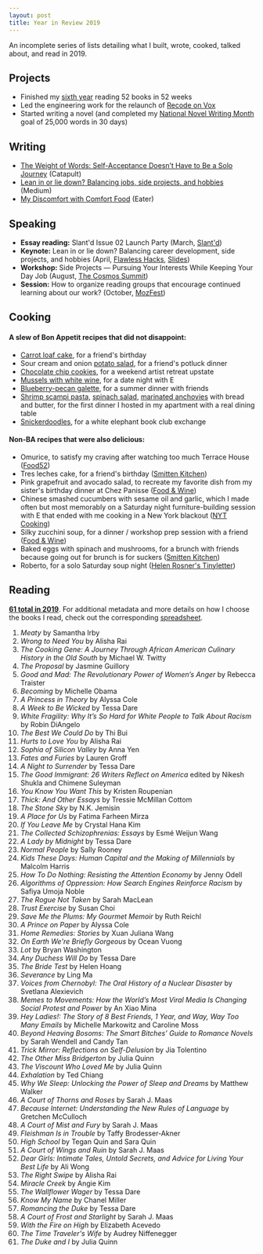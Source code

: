 ```yaml
---
layout: post
title: Year in Review 2019
---
```


An incomplete series of lists detailing what I built, wrote, cooked, talked about, and read in 2019.

## Projects
- Finished my [sixth year](https://www.goodreads.com/review/list/5789743-nicole?shelf=52-books-in-52-weeks-2019) reading 52 books in 52 weeks
- Led the engineering work for the relaunch of [Recode on Vox](https://www.vox.com/recode)
- Started writing a novel (and completed my [National Novel Writing Month](https://www.instagram.com/p/B5iYaWpB7-8/) goal of 25,000 words in 30 days)

## Writing
- [The Weight of Words: Self-Acceptance Doesn’t Have to Be a Solo Journey](https://catapult.co/stories/the-weight-of-words-self-acceptance-relationships-nicole-zhu) (Catapult)
- [Lean in or lie down? Balancing jobs, side projects, and hobbies](https://medium.com/@nz/lean-in-or-lie-down-balancing-jobs-side-projects-and-hobbies-cd07185dabb5) (Medium)
- [My Discomfort with Comfort Food](https://www.eater.com/2019/11/19/20955556/my-discomfort-with-comfort-food) (Eater)

## Speaking
- **Essay reading:** Slant'd Issue 02 Launch Party (March, [Slant'd](https://slantd.media/shop/slantd-issue-02))
- **Keynote:** Lean in or lie down? Balancing career development, side projects, and hobbies (April, [Flawless Hacks](http://flawlesshacks.com/), [Slides](https://docs.google.com/presentation/d/1NRirU8eFfPuyZ-4HIzLUOYRuh1TQUaVnucjVlG3uUvM/edit))
- **Workshop:** Side Projects — Pursuing Your Interests While Keeping Your Day Job (August, [The Cosmos Summit](https://www.jointhecosmos.com/summit))
- **Session:** How to organize reading groups that encourage continued learning about our work? (October, [MozFest](https://opennews.org/what/conferences/mozfest/))

## Cooking
#### A slew of Bon Appetit recipes that did not disappoint:
- [Carrot loaf cake](https://www.bonappetit.com/recipe/basically-carrot-loaf-cake), for a friend's birthday
- Sour cream and onion [potato salad](https://www.bonappetit.com/recipe/sour-cream-and-onion-potato-salad), for a friend's potluck dinner
- [Chocolate chip cookies](https://www.bonappetit.com/recipe/bas-best-chocolate-chip-cookies), for a weekend artist retreat upstate
- [Mussels with white wine](https://www.bonappetit.com/recipe/mussels-with-white-wine), for a date night with E
- [Blueberry-pecan galette](https://www.bonappetit.com/recipe/blueberry-pecan-galette), for a summer dinner with friends
- [Shrimp scampi pasta](https://www.bonappetit.com/recipe/shrimp-scampi-pasta), [spinach salad](https://www.bonappetit.com/recipe/classic-spinach-salad), [marinated anchovies](https://www.bonappetit.com/recipe/marinated-anchovies-with-bread-and-butter) with bread and butter, for the first dinner I hosted in my apartment with a real dining table
- [Snickerdoodles](https://www.bonappetit.com/recipe/best-snickerdoodles), for a white elephant book club exchange

#### Non-BA recipes that were also delicious:
- Omurice, to satisfy my craving after watching too much Terrace House ([Food52](https://food52.com/recipes/80527-tampopo-omurice))
- Tres leches cake, for a friend's birthday ([Smitten Kitchen](https://smittenkitchen.com/2015/12/tres-leches-cake-a-taco-party/))
- Pink grapefruit and avocado salad, to recreate my favorite dish from my sister's birthday dinner at Chez Panisse ([Food & Wine](https://www.foodandwine.com/recipes/pink-grapefruit-and-avocado-salad))
- Chinese smashed cucumbers with sesame oil and garlic, which I made often but most memorably on a Saturday night furniture-building session with E that ended with me cooking in a New York blackout ([NYT Cooking](https://cooking.nytimes.com/recipes/1017629-chinese-smashed-cucumbers-with-sesame-oil-and-garlic))
- Silky zucchini soup, for a dinner / workshop prep session with a friend ([Food & Wine](https://www.foodandwine.com/recipes/silky-zucchini-soup))
- Baked eggs with spinach and mushrooms, for a brunch with friends because going out for brunch is for suckers ([Smitten Kitchen](https://smittenkitchen.com/2014/04/baked-eggs-with-spinach-and-mushrooms/))
- Roberto, for a solo Saturday soup night ([Helen Rosner's Tinyletter](https://tinyletter.com/hels/letters/issue-1-hello-roberto))

## Reading

**[61 total in 2019](https://www.goodreads.com/challenges/8863-2019-reading-challenge)**. For additional metadata and more details on how I choose the books I read, check out the corresponding [spreadsheet](https://docs.google.com/spreadsheets/d/1JTrkx_8jeIJ_Q3vwwppr4_n9XULfNeD0Rt7ccMktums/edit?usp=sharing).

1. *Meaty* by Samantha Irby
2. *Wrong to Need You* by Alisha Rai
3. *The Cooking Gene: A Journey Through African American Culinary History in the Old South* by Michael W. Twitty
4. *The Proposal* by Jasmine Guillory
5. *Good and Mad: The Revolutionary Power of Women’s Anger* by Rebecca Traister
6. *Becoming* by Michelle Obama
7. *A Princess in Theory* by Alyssa Cole
8. *A Week to Be Wicked* by Tessa Dare
9. *White Fragility: Why It’s So Hard for White People to Talk About Racism* by Robin DiAngelo
10. *The Best We Could Do* by Thi Bui
11. *Hurts to Love You* by Alisha Rai
12. *Sophia of Silicon Valley* by Anna Yen
13. *Fates and Furies* by Lauren Groff
14. *A Night to Surrender* by Tessa Dare
15. *The Good Immigrant: 26 Writers Reflect on America* edited by Nikesh Shukla and Chimene Suleyman
16. *You Know You Want This* by Kristen Roupenian
17. *Thick: And Other Essays* by Tressie McMillan Cottom
18. *The Stone Sky* by N.K. Jemisin
19. *A Place for Us* by Fatima Farheen Mirza
20. *If You Leave Me* by Crystal Hana Kim
21. *The Collected Schizophrenias: Essays* by Esmé Weijun Wang
22. *A Lady by Midnight* by Tessa Dare
23. *Normal People* by Sally Rooney
24. *Kids These Days: Human Capital and the Making of Millennials* by Malcolm Harris
25. *How To Do Nothing: Resisting the Attention Economy* by Jenny Odell
26. *Algorithms of Oppression: How Search Engines Reinforce Racism* by Safiya Umoja Noble
27. *The Rogue Not Taken* by Sarah MacLean
28. *Trust Exercise* by Susan Choi
29. *Save Me the Plums: My Gourmet Memoir* by Ruth Reichl
30. *A Prince on Paper* by Alyssa Cole
31. *Home Remedies: Stories* by Xuan Juliana Wang
32. *On Earth We're Briefly Gorgeous* by Ocean Vuong
33. *Lot* by Bryan Washington
34. *Any Duchess Will Do* by Tessa Dare
35. *The Bride Test* by Helen Hoang
36. *Severance* by Ling Ma
37. *Voices from Chernobyl: The Oral History of a Nuclear Disaster* by Svetlana Alexievich
38. *Memes to Movements: How the World’s Most Viral Media Is Changing Social Protest and Power* by An Xiao Mina
39. *Hey Ladies!: The Story of 8 Best Friends, 1 Year, and Way, Way Too Many Emails* by Michelle Markowitz and Caroline Moss 
40. *Beyond Heaving Bosoms: The Smart Bitches’ Guide to Romance Novels* by Sarah Wendell and Candy Tan
41. *Trick Mirror: Reflections on Self-Delusion* by Jia Tolentino
42. *The Other Miss Bridgerton* by Julia Quinn
43. *The Viscount Who Loved Me* by Julia Quinn
44. *Exhalation* by Ted Chiang
45. *Why We Sleep: Unlocking the Power of Sleep and Dreams* by Matthew Walker
46. *A Court of Thorns and Roses* by Sarah J. Maas
47. *Because Internet: Understanding the New Rules of Language* by Gretchen McCulloch
48. *A Court of Mist and Fury* by Sarah J. Maas
49. *Fleishman Is in Trouble* by Taffy Brodesser-Akner
50. *High School* by Tegan Quin and Sara Quin
51. *A Court of Wings and Ruin* by Sarah J. Maas
52. *Dear Girls: Intimate Tales, Untold Secrets, and Advice for Living Your Best Life* by Ali Wong
53. *The Right Swipe* by Alisha Rai
54. *Miracle Creek* by Angie Kim
55. *The Wallflower Wager* by Tessa Dare
56. *Know My Name* by Chanel Miller
57. *Romancing the Duke* by Tessa Dare
58. *A Court of Frost and Starlight* by Sarah J. Maas
59. *With the Fire on High* by Elizabeth Acevedo
60. *The Time Traveler's Wife* by Audrey Niffenegger
61. *The Duke and I* by Julia Quinn